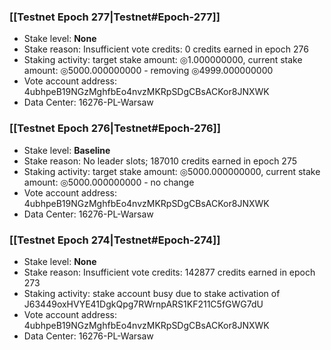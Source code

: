 ### [[Testnet Epoch 277|Testnet#Epoch-277]]
* Stake level: **None**
* Stake reason: Insufficient vote credits: 0 credits earned in epoch 276
* Staking activity: target stake amount: ◎1.000000000, current stake amount: ◎5000.000000000 - removing ◎4999.000000000
* Vote account address: 4ubhpeB19NGzMghfbEo4nvzMKRpSDgCBsACKor8JNXWK
* Data Center: 16276-PL-Warsaw
### [[Testnet Epoch 276|Testnet#Epoch-276]]
* Stake level: **Baseline**
* Stake reason: No leader slots; 187010 credits earned in epoch 275
* Staking activity: target stake amount: ◎5000.000000000, current stake amount: ◎5000.000000000 - no change
* Vote account address: 4ubhpeB19NGzMghfbEo4nvzMKRpSDgCBsACKor8JNXWK
* Data Center: 16276-PL-Warsaw
### [[Testnet Epoch 274|Testnet#Epoch-274]]
* Stake level: **None**
* Stake reason: Insufficient vote credits: 142877 credits earned in epoch 273
* Staking activity: stake account busy due to stake activation of J63449oxHVYE41DgkQpg7RWrnpARS1KF211C5fGWG7dU
* Vote account address: 4ubhpeB19NGzMghfbEo4nvzMKRpSDgCBsACKor8JNXWK
* Data Center: 16276-PL-Warsaw